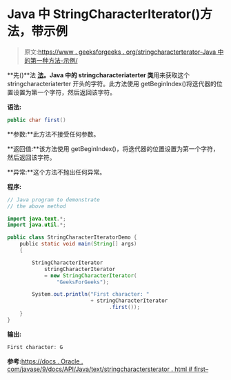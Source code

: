 # Java 中 StringCharacterIterator()方法，带示例

> 原文:[https://www . geeksforgeeks . org/stringcharacterterator-Java 中的第一种方法-示例/](https://www.geeksforgeeks.org/stringcharacteriterator-first-method-in-java-with-examples/)

**先()**法 **[法](https://www.geeksforgeeks.org/tag/java-text-package/)。Java 中的 stringcharacteriaterter 类**用来获取这个 stringcharacteriaterter 开头的字符。此方法使用 getBeginIndex()将迭代器的位置设置为第一个字符，然后返回该字符。

**语法:**

```java
public char first()

```

**参数:**此方法不接受任何参数。

**返回值:**该方法使用 getBeginIndex()，将迭代器的位置设置为第一个字符，然后返回该字符。

**异常:**这个方法不抛出任何异常。

**程序:**

```java
// Java program to demonstrate
// the above method

import java.text.*;
import java.util.*;

public class StringCharacterIteratorDemo {
    public static void main(String[] args)
    {

        StringCharacterIterator
            stringCharacterIterator
            = new StringCharacterIterator(
                "GeeksForGeeks");

        System.out.println("First character: "
                           + stringCharacterIterator
                                 .first());
    }
}
```

**输出:**

```java
First character: G

```

**参考:**[https://docs . Oracle . com/javase/9/docs/API/Java/text/stringcharactersterator . html # first–](https://docs.oracle.com/javase/9/docs/api/java/text/StringCharacterIterator.html#first--)